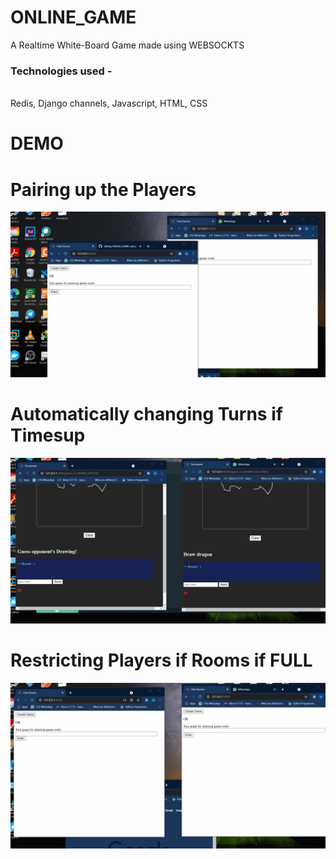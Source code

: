 # ONLINE_GAME
A Realtime White-Board Game made using WEBSOCKTS<br>
<h3 >
 Technologies used - 
 </h3>
 <br>
  Redis, Django channels, Javascript, HTML, CSS<br>
  
 # DEMO 
 
 # Pairing up the Players
<!--  <h3>  </h3>  -->
![alt text](/Join.gif "Logo Title Text 1")


 # Automatically changing Turns if Timesup
 
![alt text](/turns.gif "Logo Title Text 1")


 # Restricting Players if Rooms if FULL
![alt text](/Restrict.gif "Logo Title Text 1")
 
 


  

 

